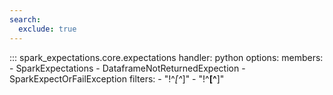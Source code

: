 ```yaml
---
search:
  exclude: true
---
```


::: spark_expectations.core.expectations
    handler: python
    options:
        members:
            - SparkExpectations
            - DataframeNotReturnedExpection
            - SparkExpectOrFailException
        filters:
            - "!^_[^_]"
            - "!^__[^__]"
        